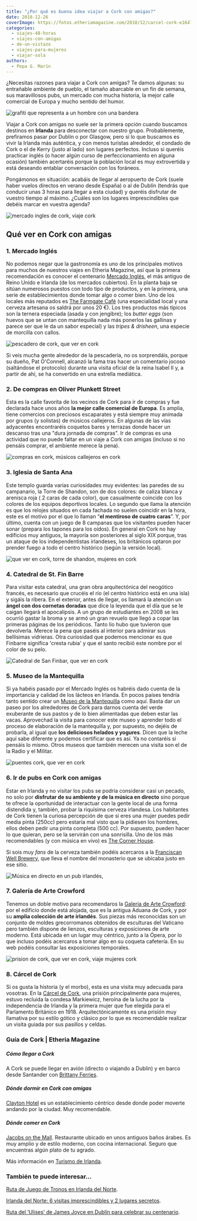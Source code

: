 ```yaml
---
title: "¿Por qué es buena idea viajar a Cork con amigas?"
date: 2018-12-26
coverImage: https://fotos.etheriamagazine.com/2018/12/carcel-cork-e1647553526412.jpg
categories: 
  - viajes-48-horas
  - viajes-con-amigas
  - de-un-vistazo
  - viajes-para-mujeres
  - viajar-sola
authors: 
  - Pepa G. Marín
---
```


¿Necesitas razones para viajar a Cork con amigas? Te damos algunas: su entrañable ambiente de pueblo, el tamaño abarcable en un fin de semana, sus maravillosos pubs, un mercado con mucha historia, la mejor calle comercial de Europa y mucho sentido del humor.

![grafiti que representa a un hombre con una bandera](https://fotos.etheriamagazine.com/2018/12/bienvenido-a-cork.jpg "Grafiti en una calle de Cork.")

Viajar a Cork con amigas no suele ser la primera opción cuando buscamos destinos en 
**Irlanda** para desconectar con nuestro grupo. Probablemente, prefiramos pasar por 
Dublín o por Glasgow, pero si lo que buscamos es vivir la Irlanda más auténtica, y con 
menos turistas alrededor, el condado de Cork o el de Kerry (justo al lado) son lugares 
perfectos. Incluso si queréis practicar inglés (o hacer algún curso de perfeccionamiento 
en alguna ocasión) también acertaréis porque la población local es muy extrovertida y 
está deseando entablar conversación con los foráneos. 

Pongámonos en situación: acabáis de llegar al aeropuerto de Cork (suele haber vuelos 
directos en verano desde España) o al de Dublín (tendrás que conducir unas 3 horas para 
llegar a esta ciudad) y queréis disfrutar de vuestro tiempo al máximo. ¿Cuáles son los 
lugares imprescindibles que debéis marcar en vuestra agenda? 

![mercado ingles de cork, viaje cork](https://fotos.etheriamagazine.com/2018/12/Mercado-ingles-cork.jpg "Interior del Mercado Inglés.")

## Qué ver en Cork con amigas

### 1\. Mercado Inglés

No podemos negar que la gastronomía es uno de los principales motivos para muchos de 
nuestros viajes en Etheria Magazine, así que la primera recomendación es conocer el 
centenario [Mercado Inglés](http://www.englishmarket.ie), el más antiguo de Reino Unido 
e Irlanda (de los mercados cubiertos). En la planta baja se sitúan numerosos puestos con 
todo tipo de productos, y en la primera, una serie de establecimientos donde tomar algo 
o comer bien. Uno de los locales más reputados es [The Farmgate 
Café](http://www.farmgatecork.ie) (una especialidad local y una cerveza artesana os 
saldrá por unos 20 €). Los tres productos más típicos son la ternera especiada (asada y 
con jengibre); los _butter eggs_ (son huevos que se untan con mantequilla nada más 
ponerlos las gallinas y parece ser que le da un sabor especial) y las _tripes & 
drisheen_, una especie de morcilla con callos. 

![pescadero de cork, que ver en cork](https://fotos.etheriamagazine.com/2018/12/pescadero-cork.jpg "Pat O'Connell es conocido como 'el pescadero de Cork'.")

Si veis mucha gente alrededor de la pescadería, no os sorprendáis, porque su dueño, Pat 
O'Connell, alcanzó la fama tras hacer un comentario jocoso (saltándose el protocolo) 
durante una visita oficial de la reina Isabel II y, a partir de ahí, se ha convertido en 
una estrella mediática. 

### 2\. De compras en Oliver Plunkett Street

Esta es la calle favorita de los vecinos de Cork para ir de compras y fue declarada hace 
unos años **la mejor calle comercial de Europa**. Es amplia, tiene comercios con 
preciosos escaparates y está siempre muy animada por grupos (y solistas) de músicos 
callejeros. En algunas de las vías adyacentes encontraréis coquetos bares y terrazas 
donde hacer un descanso tras una "dura jornada de compras". Ir de compras es una 
actividad que no puede faltar en un viaje a Cork con amigas (incluso si no pensáis 
comprar, el ambiente merece la pena). 

![compras en cork, músicos callejeros en cork](https://fotos.etheriamagazine.com/2018/12/musicos-blankett-street-cork.jpg "Músicos en Plunkett Street, la calle comercial de Cork.")

### 3\. Iglesia de Santa Ana

Este templo guarda varias curiosidades muy evidentes: las paredes de su campanario, la 
Torre de Shandon, son de dos colores: de caliza blanca y arenisca roja ( 2 caras de cada 
color), que casualmente coincide con los colores de los equipos deportivos locales. Lo 
segundo que llama la atención es que los relojes situados en cada fachada no suelen 
coincidir en la hora, este es el motivo por el que lo llaman “**el mentiroso de cuatro 
caras**”. Y, por último, cuenta con un juego de 8 campanas que los visitantes pueden 
hacer sonar (prepara los tapones para los oídos). En general en Cork no hay edificios 
muy antiguos, la mayoría son posteriores al siglo XIX porque, tras un ataque de los 
independentistas irlandeses, los británicos optaron por prender fuego a todo el centro 
histórico (según la versión local). 

![que ver en cork, torre de shandon, mujeres en cork](https://fotos.etheriamagazine.com/2018/12/torre-shandon-Cork.jpg "La Torre de Shandon es el campanario del templo de Santa Ana. © O.T. Irlanda")

### 4\. Catedral de St. Fin Barre

Para visitar esta catedral, una gran obra arquitectónica del neogótico francés, es 
necesario que crucéis el río (el centro histórico está en una isla) y sigáis la ribera. 
En el exterior, antes de llegar, os llamará la atención un **ángel con dos cornetas 
doradas** que dice la leyenda que el día que se le caigan llegará el apocalipsis. A un 
grupo de estudiantes en 2008 se les ocurrió gastar la broma y se armó un gran revuelo 
que llegó a copar las primeras páginas de los periódicos. Tanto lío hubo que tuvieron 
que devolverla. Merece la pena que paséis al interior para admirar sus bellísimas 
vidrieras. Otra curiosidad que podemos mencionar es que Finbarre significa 'cresta 
rubia' y que el santo recibió este nombre por el color de su pelo. 

![Catedral de San Finbar, que ver en cork](https://fotos.etheriamagazine.com/2018/12/catedral-sanfinbar-cork.jpg "En la fachada trasera de la Catedral de St. Fin Barre (Finbarr) se puede observar el ángel dorado.")

### 5\. Museo de la Mantequilla

Si ya habéis pasado por el Mercado Inglés os habréis dado cuenta de la importancia y 
calidad de los lácteos en Irlanda. En pocos países tendría tanto sentido crear un [Museo 
de la Mantequilla](http://thebuttermuseum.com/) como aquí. Basta dar un paseo por los 
alrededores de Cork para darnos cuenta del verde exuberante de sus pastos y de lo bien 
alimentadas que deben estar las vacas. Aprovechad la visita para conocer este museo y 
aprender todo el proceso de elaboración de la mantequilla y, por supuesto, no dejéis de 
probarla, al igual que **los deliciosos helados y yogures**. Dicen que la leche aquí 
sabe diferente y podemos certificar que es así. Ya no contaréis si pensáis lo mismo. 
Otros museos que también merecen una visita son el de la Radio y el Militar. 

![puentes cork, que ver en cork](https://fotos.etheriamagazine.com/2018/12/Puentes-Cork.jpg "Varios puentes comunican el centro histórico de Cork, en medio del río, con tierra firme. Estas farolas tan curiosas recuerdan su vinculación como ciudad portuaria.")

### 6\. Ir de pubs en Cork con amigas

Estar en Irlanda y no visitar los pubs se podría considerar casi un pecado, no solo por 
**disfrutar de su ambiente y de la música en directo** sino porque te ofrece la 
oportunidad de interactuar con la gente local de una forma distendida y, también, probar 
la riquísima cerveza irlandesa. Los habitantes de Cork tienen la curiosa percepción de 
que si eres una mujer puedes pedir media pinta (250cc) pero estaría mal visto que la 
pidiesen los hombres, ellos deben pedir una pinta completa (500 cc). Por supuesto, 
pueden hacer lo que quieran, pero se la servirán con una sonrisilla. Uno de los más 
recomendables (y con música en vivo) es [The Corner 
House](https://www.facebook.com/TheCornerHouseCork/). 

Si sois muy _fans_ de la cerveza también podéis acercaros a la [Franciscan Well 
Brewery](http://www.franciscanwellbrewery.com), que lleva el nombre del monasterio que 
se ubicaba justo en ese sitio. 

![](https://fotos.etheriamagazine.com/2018/12/pub-irlandes-cork.jpg "Música en directo en un pub irlandés,")

### 7\. Galería de Arte Crowford

Tenemos un doble motivo para recomendaros la [Galería de Arte 
Crowford](https://www.crawfordartgallery.ie/): por el edificio donde está alojada, que 
es la antigua Aduana de Cork, y por su **amplia colección de arte irlandés**. Sus piezas 
más reconocidas son un conjunto de moldes grecorromanos obtenidos de esculturas del 
Vaticano pero también dispone de lienzos, esculturas y exposiciones de arte moderno. 
Está ubicada en un lugar muy céntrico, junto a la Ópera, por lo que incluso podéis 
acercaros a tomar algo en su coqueta cafetería. En su web podéis consultar las 
exposiciones temporales. 

![prision de cork, que ver en cork, viaje mujeres cork](https://fotos.etheriamagazine.com/2018/12/carcel-cork.jpg "Este edificio con aspecto de fortaleza fue la prisión de Cork.© O.T. Irlanda")

### 8\. Cárcel de Cork

Si os gusta la historia (y el morbo), esta es una visita muy adecuada para vosotras. En 
la [Cárcel de Cork](https://corkcitygaol.com/), una prisión principalmente para mujeres, 
estuvo recluida la condesa Markiewicz, heroína de la lucha por la independencia de 
Irlanda y la primera mujer que fue elegida para el Parlamento Británico en 1918. 
Arquitectónicamente es una prisión muy llamativa por su estilo gótico y clásico por lo 
que es recomendable realizar un visita guiada por sus pasillos y celdas. 

### Guía de Cork | Etheria Magazine

##### Cómo llegar a Cork

A Cork se puede llegar en avión (directo o viajando a Dublín) y en barco desde Santander 
con [Brittany Ferries](https://www.brittanyferries.es/). 

##### Dónde dormir en Cork con amigas

[Clayton Hotel](http://www.claytonhotelcorkcity.com) es un establecimiento céntrico 
desde donde poder moverte andando por la ciudad. Muy recomendable. 

##### Dónde comer en Cork

[Jacobs on the Mall](http://www.jacobsonthemall.com). Restaurante ubicado en unos 
antiguos baños árabes. Es muy amplio y de estilo moderno, con cocina internacional. 
Seguro que encuentras algún plato de tu agrado. 

Más información en [Turismo de Irlanda](https://www.ireland.com/es-es/). 

### También te puede interesar...

[Ruta de Juego de Tronos en Irlanda del 
Norte](https://etheriamagazine.com/2018/07/02/juego-de-tronos-en-irlanda-del-norte/). 

[Irlanda del Norte: 6 visitas imprescindibles y 2 lugares 
secretos](https://etheriamagazine.com/2021/05/31/8-visitas-increibles-en-irlanda-del-norte/). 

[Ruta del ‘Ulises’ de James Joyce en Dublín para celebrar su 
centenario](https://etheriamagazine.com/2021/06/16/ruta-de-ulises-y-bloomsday-en-dublin/).
